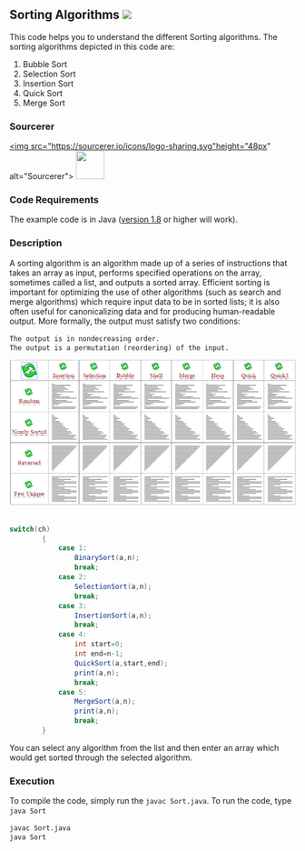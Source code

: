 ## Sorting Algorithms [![](https://img.shields.io/github/license/sourcerer-io/hall-of-fame.svg?colorB=ff0000)](https://github.com/zcam007/Sorting-Visualization/blob/master/LICENSE.txt)
This code helps you to understand the different Sorting algorithms. The sorting algorithms depicted in this code are:
1) Bubble Sort
2) Selection Sort
3) Insertion Sort
4) Quick Sort
5) Merge Sort

### Sourcerer
<a href="https://sourcerer.io/zcam007"><img src="https://sourcerer.io/icons/logo-sharing.svg"height="48px" alt="Sourcerer"></a>
<a href="https://sourcerer.io/zcam007"><img src="https://avatars2.githubusercontent.com/u/15379984?v=4" height="50px" width="50px" alt=""/></a>
<a href="https://sourcerer.io/zcam007"><img src="https://img.shields.io/badge/JavaScript-154%20commits-orange.svg" alt=""></a>

### Code Requirements
The example code is in Java ([version 1.8](https://java.com/en/download/) or higher will work).

### Description
A sorting algorithm is an algorithm made up of a series of instructions that takes an array as input, performs specified operations on the array, sometimes called a list, and outputs a sorted array.
 Efficient sorting is important for optimizing the use of other algorithms (such as search and merge algorithms) which require input data to be in sorted lists; it is also often useful for canonicalizing data and for producing human-readable output. More formally, the output must satisfy two conditions:

    The output is in nondecreasing order.
    The output is a permutation (reordering) of the input.

<img src="https://github.com/zcam007/Sorting-Visualization/blob/master/sort.gif">


```java

switch(ch)
		{
			case 1:
				BinarySort(a,n);
				break;
			case 2:
				SelectionSort(a,n);
				break;
			case 3:
				InsertionSort(a,n);
				break;
			case 4:
				int start=0;
				int end=n-1;
				QuickSort(a,start,end);
				print(a,n);
				break;
			case 5:
				MergeSort(a,n);
				print(a,n);
				break;
		}
```


You can select any algorithm from the list and then enter an array which would get sorted through the selected algorithm.


### Execution
To compile the code, simply run the `javac Sort.java`.
To run the code, type `java Sort`

```
javac Sort.java
java Sort
```
